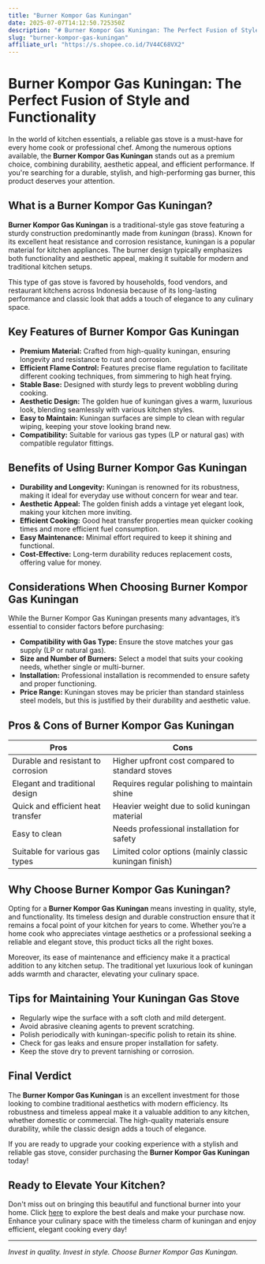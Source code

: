 ```yaml
---
title: "Burner Kompor Gas Kuningan"
date: 2025-07-07T14:12:50.725350Z
description: "# Burner Kompor Gas Kuningan: The Perfect Fusion of Style and Functionality..."
slug: "burner-kompor-gas-kuningan"
affiliate_url: "https://s.shopee.co.id/7V44C68VX2"
---
```

# Burner Kompor Gas Kuningan: The Perfect Fusion of Style and Functionality

In the world of kitchen essentials, a reliable gas stove is a must-have for every home cook or professional chef. Among the numerous options available, the **Burner Kompor Gas Kuningan** stands out as a premium choice, combining durability, aesthetic appeal, and efficient performance. If you're searching for a durable, stylish, and high-performing gas burner, this product deserves your attention.

## What is a Burner Kompor Gas Kuningan?

**Burner Kompor Gas Kuningan** is a traditional-style gas stove featuring a sturdy construction predominantly made from *kuningan* (brass). Known for its excellent heat resistance and corrosion resistance, kuningan is a popular material for kitchen appliances. The burner design typically emphasizes both functionality and aesthetic appeal, making it suitable for modern and traditional kitchen setups.

This type of gas stove is favored by households, food vendors, and restaurant kitchens across Indonesia because of its long-lasting performance and classic look that adds a touch of elegance to any culinary space.

## Key Features of Burner Kompor Gas Kuningan

- **Premium Material:** Crafted from high-quality kuningan, ensuring longevity and resistance to rust and corrosion.
- **Efficient Flame Control:** Features precise flame regulation to facilitate different cooking techniques, from simmering to high heat frying.
- **Stable Base:** Designed with sturdy legs to prevent wobbling during cooking.
- **Aesthetic Design:** The golden hue of kuningan gives a warm, luxurious look, blending seamlessly with various kitchen styles.
- **Easy to Maintain:** Kuningan surfaces are simple to clean with regular wiping, keeping your stove looking brand new.
- **Compatibility:** Suitable for various gas types (LP or natural gas) with compatible regulator fittings.

## Benefits of Using Burner Kompor Gas Kuningan

- **Durability and Longevity:** Kuningan is renowned for its robustness, making it ideal for everyday use without concern for wear and tear.
- **Aesthetic Appeal:** The golden finish adds a vintage yet elegant look, making your kitchen more inviting.
- **Efficient Cooking:** Good heat transfer properties mean quicker cooking times and more efficient fuel consumption.
- **Easy Maintenance:** Minimal effort required to keep it shining and functional.
- **Cost-Effective:** Long-term durability reduces replacement costs, offering value for money.

## Considerations When Choosing Burner Kompor Gas Kuningan

While the Burner Kompor Gas Kuningan presents many advantages, it’s essential to consider factors before purchasing:

- **Compatibility with Gas Type:** Ensure the stove matches your gas supply (LP or natural gas).
- **Size and Number of Burners:** Select a model that suits your cooking needs, whether single or multi-burner.
- **Installation:** Professional installation is recommended to ensure safety and proper functioning.
- **Price Range:** Kuningan stoves may be pricier than standard stainless steel models, but this is justified by their durability and aesthetic value.

## Pros & Cons of Burner Kompor Gas Kuningan

| **Pros** | **Cons** |
|------------|--------------|
| Durable and resistant to corrosion | Higher upfront cost compared to standard stoves |
| Elegant and traditional design | Requires regular polishing to maintain shine |
| Quick and efficient heat transfer | Heavier weight due to solid kuningan material |
| Easy to clean | Needs professional installation for safety |
| Suitable for various gas types | Limited color options (mainly classic kuningan finish) |

## Why Choose Burner Kompor Gas Kuningan?

Opting for a **Burner Kompor Gas Kuningan** means investing in quality, style, and functionality. Its timeless design and durable construction ensure that it remains a focal point of your kitchen for years to come. Whether you’re a home cook who appreciates vintage aesthetics or a professional seeking a reliable and elegant stove, this product ticks all the right boxes.

Moreover, its ease of maintenance and efficiency make it a practical addition to any kitchen setup. The traditional yet luxurious look of kuningan adds warmth and character, elevating your culinary space.

## Tips for Maintaining Your Kuningan Gas Stove

- Regularly wipe the surface with a soft cloth and mild detergent.
- Avoid abrasive cleaning agents to prevent scratching.
- Polish periodically with kuningan-specific polish to retain its shine.
- Check for gas leaks and ensure proper installation for safety.
- Keep the stove dry to prevent tarnishing or corrosion.

## Final Verdict

The **Burner Kompor Gas Kuningan** is an excellent investment for those looking to combine traditional aesthetics with modern efficiency. Its robustness and timeless appeal make it a valuable addition to any kitchen, whether domestic or commercial. The high-quality materials ensure durability, while the classic design adds a touch of elegance.

If you are ready to upgrade your cooking experience with a stylish and reliable gas stove, consider purchasing the **Burner Kompor Gas Kuningan** today!

## Ready to Elevate Your Kitchen? 

Don't miss out on bringing this beautiful and functional burner into your home. Click [here](https://s.shopee.co.id/7V44C68VX2) to explore the best deals and make your purchase now. Enhance your culinary space with the timeless charm of kuningan and enjoy efficient, elegant cooking every day!

---

*Invest in quality. Invest in style. Choose Burner Kompor Gas Kuningan.*
